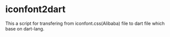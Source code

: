 # iconfont2dart
This a script for transfering from iconfont.css(Alibaba) file to dart file which base on dart-lang.

